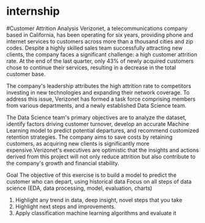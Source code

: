 # internship
#Customer Attrition Analysis
Verizonet, a telecommunications company based in California, has been operating for six years,
providing phone and internet services to customers across more than a thousand cities and zip
codes. Despite a highly skilled sales team successfully attracting new clients, the company faces a
significant challenge: a high customer attrition rate. At the end of the last quarter, only 43% of newly
acquired customers chose to continue their services, resulting in a decrease in the total customer
base.

The company's leadership attributes the high attrition rate to competitors investing in new
technologies and expanding their network coverage. To address this issue, Verizonet has formed a
task force comprising members from various departments, and a newly established Data Science
team.

The Data Science team's primary objectives are to analyze the dataset, identify factors driving
customer turnover, develop an accurate Machine Learning model to predict potential departures,
and recommend customized retention strategies. The company aims to save costs by retaining
customers, as acquiring new clients is significantly more expensive.Verizonet's executives are
optimistic that the insights and actions derived from this project will not only reduce attrition but
also contribute to the company's growth and financial stability.

Goal
The objective of this exercise is to build a model to predict the customer who can depart, using
historical data Focus on all steps of data science (EDA, data processing, model, evaluation, charts)
1. Highlight any trend in data, deep insight, novel steps that you take
2. Highlight next steps and improvements.
3. Apply classification machine learning algorithms and evaluate it
